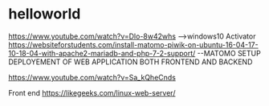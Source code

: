 # helloworld
https://www.youtube.com/watch?v=Dlo-8w42whs   -->windows10 Activator
https://websiteforstudents.com/install-matomo-piwik-on-ubuntu-16-04-17-10-18-04-with-apache2-mariadb-and-php-7-2-support/  --MATOMO SETUP
DEPLOYEMENT OF WEB APPLICATION BOTH FRONTEND AND BACKEND

https://www.youtube.com/watch?v=Sa_kQheCnds

Front end
https://likegeeks.com/linux-web-server/ 

